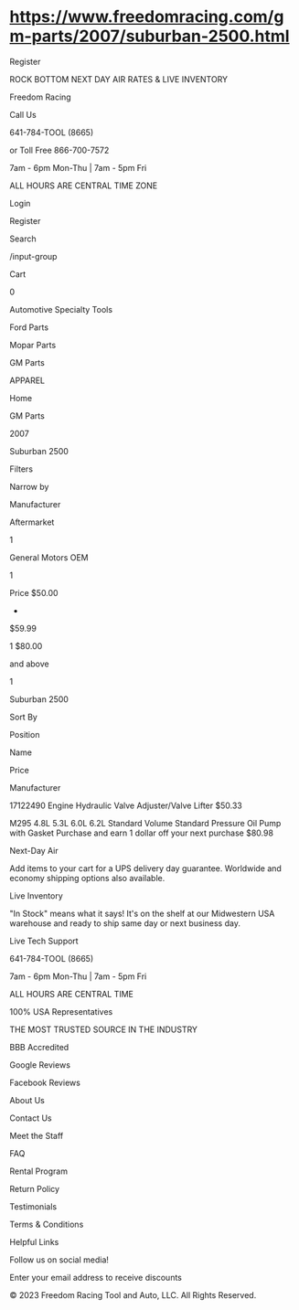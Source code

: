 # https://www.freedomracing.com/gm-parts/2007/suburban-2500.html

Register

ROCK BOTTOM NEXT DAY AIR RATES & LIVE INVENTORY

Freedom Racing

Call Us

641-784-TOOL (8665)

or Toll Free 866-700-7572

7am - 6pm Mon-Thu | 7am - 5pm Fri

ALL HOURS ARE CENTRAL TIME ZONE

Login

Register

Search

/input-group

Cart

0

Automotive Specialty Tools

Ford Parts

Mopar Parts

GM Parts

APPAREL

Home

GM Parts

2007

Suburban 2500

Filters

Narrow by

Manufacturer

Aftermarket

1

General Motors OEM

1

Price
$50.00

-
$59.99

1
$80.00

and above

1

Suburban 2500

Sort By

Position

Name

Price

Manufacturer

17122490 Engine Hydraulic Valve Adjuster/Valve Lifter
$50.33

M295 4.8L 5.3L 6.0L 6.2L Standard Volume Standard Pressure Oil Pump with Gasket
Purchase and earn 1 dollar off your next purchase
$80.98

<div class="toolbar-bottom">

</div>

Next-Day Air

Add items to your cart for a UPS delivery day guarantee. Worldwide and economy shipping options also available.

Live Inventory

"In Stock" means what it says! It's on the shelf at our Midwestern USA warehouse and ready to ship same day or next business day.

Live Tech Support

641-784-TOOL (8665)

7am - 6pm Mon-Thu | 7am - 5pm Fri

ALL HOURS ARE CENTRAL TIME

100% USA Representatives

THE MOST TRUSTED SOURCE IN THE INDUSTRY

BBB Accredited

Google Reviews

Facebook Reviews

About Us

Contact Us

Meet the Staff

FAQ

Rental Program

Return Policy

Testimonials

Terms & Conditions

Helpful Links

Follow us on social media!

Enter your email address to receive discounts

© 2023 Freedom Racing Tool and Auto, LLC. All Rights Reserved.